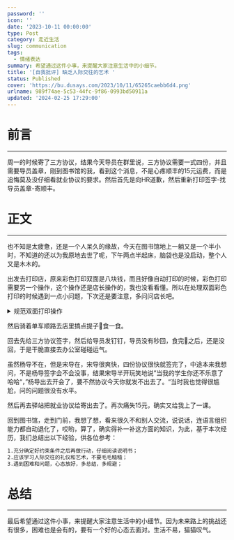 ```yaml
---
password: ''
icon: ''
date: '2023-10-11 00:00:00'
type: Post
category: 走近生活
slug: communication
tags:
  - 情绪表达
summary: 希望通过这件小事，来提醒大家注意生活中的小细节。
title: '[自我批评] 缺乏人际交往的艺术 '
status: Published
cover: 'https://bu.dusays.com/2023/10/11/65265caebb6d4.png'
urlname: 989f74ae-5c53-44fc-9f86-0993bd50911a
updated: '2024-02-25 17:29:00'
---
```


# 前言


---


  周一的时候寄了三方协议，结果今天导员在群里说，三方协议需要一式四份，并且需要导员盖章，刚到图书馆的我，看到这个消息，不是心疼顺丰的15元运费，而是追悔莫及没仔细看就业协议的要求。然后首先是向HR道歉，然后重新打印签字-找导员盖章-寄顺丰。


# 正文


---


  也不知是太疲惫，还是一个人呆久的缘故，今天在图书馆地上一躺又是一个半小时，不知道的还以为我原地去世了呢，下午两点半起床，脑袋也是没启动，整个人又是木木的。


  出发去打印店，原来彩色打印双面是八块钱，而且好像自动打印的时候，彩色打印需要另一个操作，这个操作还是店长操作的，我也没看看懂。所以在处理双面彩色打印的时候遇到一点小问题，下次还是要注意，多问问店长吧。

<details>
<summary>规范双面打印操作</summary>

```markdown
# 打印设置操作

## 提问
使用wps进行彩色双面打印的时候，应该如何操作

## 答复
要在WPS中进行彩色双面打印，您可以按照以下步骤进行操作：

1. 打开WPS文档，确保您的文档已经准备好并保存。

2. 点击菜单栏中的“文件”选项，然后选择“打印”或者使用快捷键Ctrl+P。

3. 在打印设置界面中，选择您的打印机。

4. 在打印设置界面中，找到“双面打印”选项。这个选项通常会显示为“单面/双面”或者“单面/双面翻转”。

5. 选择“双面打印”选项，确保它被勾选上。有些打印机可能会提供更多的双面打印选项，比如“长边翻转”或“短边翻转”。您可以根据需要选择适合您的选项。

6. 接下来，找到“颜色”选项，通常会显示为“彩色”或“黑白”。选择“彩色”选项以确保打印输出是彩色的。

7. 确认所有的打印设置后，点击“打印”按钮开始打印。

请注意，具体的操作步骤可能会因为您使用的WPS版本和打印机型号而有所不同。如果您在操作过程中遇到困难，建议查阅WPS的用户手册或者参考打印机的说明书，以获取更详细的指导。
```


</details>


  然后骑着单车顺路去店里搞点提子🍇食一食。


  回去先给三方协议签字，然后给导员发钉钉，导员没有秒回，食完🍇之后，还是没回，于是干脆直接去办公室碰碰运气。


  虽然杨导不在，但是宋导在，宋导很爽快，四份协议很快就签完了，中途本来我想问，不是杨导签字会不会没事，结果宋导半开玩笑地说”当我的学生你还不乐意了哈哈“，”杨导出去开会了，要不然协议今天你就发不出去了。“当时我也觉得很尴尬，问的问题很没有水平。


  然后再去驿站把就业协议给寄出去了。再次痛失15元，确实又给我上了一课。


  回到图书馆，走到门前，我想了想，看来很久不和别人交流，说说话，连语言组织能力都自动退化了，哎哟，算了，确实得补一补这方面的知识，为此，基于本次经历，我们总结出以下经验，供各位参考：


```markdown
1.充分确定好约束条件之后再做行动，仔细阅读说明书；
2.应该学习人际交往的礼仪和艺术，不要毛毛糙糙；
3.遇到困难和问题，心态放好，多总结，多规避；
```


# 总结


---


  最后希望通过这件小事，来提醒大家注意生活中的小细节。因为未来路上的挑战还有很多，困难也是会有的，要有一个好的心态去面对。生活不易，猫猫叹气。

